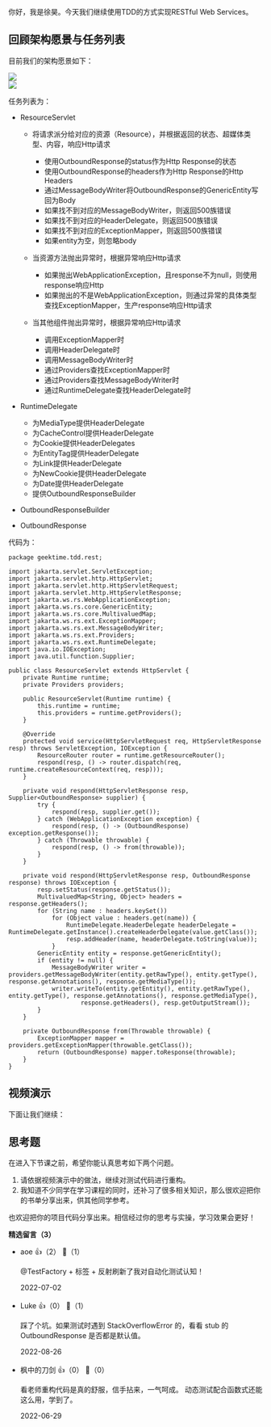你好，我是徐昊。今天我们继续使用TDD的方式实现RESTful Web Services。

## 回顾架构愿景与任务列表

目前我们的架构愿景如下：

![](https://static001.geekbang.org/resource/image/ed/2e/ed95e0629105b3fe661590be6ab4af2e.jpg?wh=2284x1285)  
![](https://static001.geekbang.org/resource/image/aa/56/aacdc2230e337d593308c0184b799956.jpg?wh=2284x1285)

任务列表为：

- ResourceServlet
  
  - 将请求派分给对应的资源（Resource），并根据返回的状态、超媒体类型、内容，响应Http请求
    
    - 使用OutboundResponse的status作为Http Response的状态
    - 使用OutboundResponse的headers作为Http Response的Http Headers
    - 通过MessageBodyWriter将OutboundResponse的GenericEntity写回为Body
    - 如果找不到对应的MessageBodyWriter，则返回500族错误
    - 如果找不到对应的HeaderDelegate，则返回500族错误
    - 如果找不到对应的ExceptionMapper，则返回500族错误
    - 如果entity为空，则忽略body
  - 当资源方法抛出异常时，根据异常响应Http请求
    
    - 如果抛出WebApplicationException，且response不为null，则使用response响应Http
    - 如果抛出的不是WebApplicationException，则通过异常的具体类型查找ExceptionMapper，生产response响应Http请求
  - 当其他组件抛出异常时，根据异常响应Http请求
    
    - 调用ExceptionMapper时
    - 调用HeaderDelegate时
    - 调用MessageBodyWriter时
    - 通过Providers查找ExceptionMapper时
    - 通过Providers查找MessageBodyWriter时
    - 通过RuntimeDelegate查找HeaderDelegate时
- RuntimeDelegate
  
  - 为MediaType提供HeaderDelegate
  - 为CacheControl提供HeaderDelegate
  - 为Cookie提供HeaderDelegates
  - 为EntityTag提供HeaderDelegate
  - 为Link提供HeaderDelegate
  - 为NewCookie提供HeaderDelegate
  - 为Date提供HeaderDelegate
  - 提供OutboundResponseBuilder
- OutboundResponseBuilder
- OutboundResponse

代码为：

```
package geektime.tdd.rest;

import jakarta.servlet.ServletException;
import jakarta.servlet.http.HttpServlet;
import jakarta.servlet.http.HttpServletRequest;
import jakarta.servlet.http.HttpServletResponse;
import jakarta.ws.rs.WebApplicationException;
import jakarta.ws.rs.core.GenericEntity;
import jakarta.ws.rs.core.MultivaluedMap;
import jakarta.ws.rs.ext.ExceptionMapper;
import jakarta.ws.rs.ext.MessageBodyWriter;
import jakarta.ws.rs.ext.Providers;
import jakarta.ws.rs.ext.RuntimeDelegate;
import java.io.IOException;
import java.util.function.Supplier;

public class ResourceServlet extends HttpServlet {
    private Runtime runtime;
    private Providers providers;
    
    public ResourceServlet(Runtime runtime) {
        this.runtime = runtime;
        this.providers = runtime.getProviders();
    }
    
    @Override
    protected void service(HttpServletRequest req, HttpServletResponse resp) throws ServletException, IOException {
        ResourceRouter router = runtime.getResourceRouter();
        respond(resp, () -> router.dispatch(req, runtime.createResourceContext(req, resp)));
    }
    
    private void respond(HttpServletResponse resp, Supplier<OutboundResponse> supplier) {
        try {
            respond(resp, supplier.get());
        } catch (WebApplicationException exception) {
            respond(resp, () -> (OutboundResponse) exception.getResponse());
        } catch (Throwable throwable) {
            respond(resp, () -> from(throwable));
        }
    }
    
    private void respond(HttpServletResponse resp, OutboundResponse response) throws IOException {
        resp.setStatus(response.getStatus());
        MultivaluedMap<String, Object> headers = response.getHeaders();
        for (String name : headers.keySet())
            for (Object value : headers.get(name)) {
                RuntimeDelegate.HeaderDelegate headerDelegate = RuntimeDelegate.getInstance().createHeaderDelegate(value.getClass());
                resp.addHeader(name, headerDelegate.toString(value));
            }
        GenericEntity entity = response.getGenericEntity();
        if (entity != null) {
            MessageBodyWriter writer = providers.getMessageBodyWriter(entity.getRawType(), entity.getType(), response.getAnnotations(), response.getMediaType());
            writer.writeTo(entity.getEntity(), entity.getRawType(), entity.getType(), response.getAnnotations(), response.getMediaType(),
                    response.getHeaders(), resp.getOutputStream());
        }
    }
    
    private OutboundResponse from(Throwable throwable) {
        ExceptionMapper mapper = providers.getExceptionMapper(throwable.getClass());
        return (OutboundResponse) mapper.toResponse(throwable);
    }
}
```

## 视频演示

下面让我们继续：

## 思考题

在进入下节课之前，希望你能认真思考如下两个问题。

1. 请依据视频演示中的做法，继续对测试代码进行重构。
2. 我知道不少同学在学习课程的同时，还补习了很多相关知识，那么很欢迎把你的书单分享出来，供其他同学参考。

也欢迎把你的项目代码分享出来。相信经过你的思考与实操，学习效果会更好！
<div><strong>精选留言（3）</strong></div><ul>
<li><span>aoe</span> 👍（2） 💬（1）<p>@TestFactory + 标签 + 反射刷新了我对自动化测试认知！</p>2022-07-02</li><br/><li><span>Luke</span> 👍（0） 💬（1）<p>踩了个坑。如果测试时遇到 StackOverflowError 的，看看 stub 的 OutboundResponse 是否都是默认值。</p>2022-08-26</li><br/><li><span>枫中的刀剑</span> 👍（0） 💬（0）<p>看老师重构代码是真的舒服，信手拈来，一气呵成。
动态测试配合函数式还能这么用，学到了。</p>2022-06-29</li><br/>
</ul>